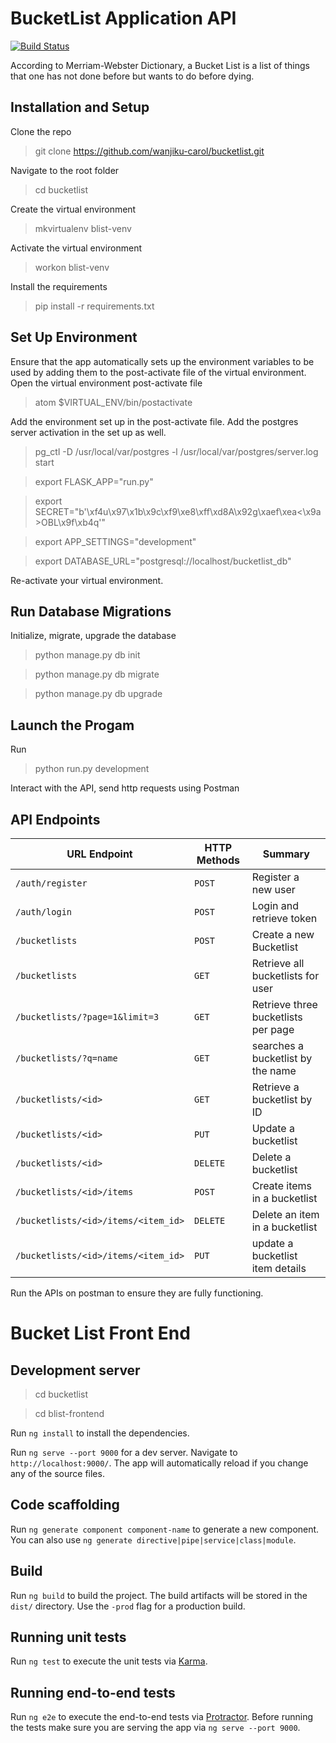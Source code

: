# BucketList Application API

[![Build Status](https://travis-ci.org/wanjiku-carol/bucketlist.svg?branch=master)](https://travis-ci.org/wanjiku-carol/bucketlist)

According to Merriam-Webster Dictionary, a Bucket List is a list of things that one has not done before but wants to do before dying.

## Installation and Setup

Clone the repo
>git clone https://github.com/wanjiku-carol/bucketlist.git

Navigate to the root folder

>cd bucketlist

Create the virtual environment

> mkvirtualenv blist-venv

Activate the virtual environment

>workon blist-venv

Install the requirements

>pip install -r requirements.txt

## Set Up Environment

Ensure that the app automatically sets up the environment variables to be used by adding them to the post-activate file of the virtual environment.
Open the virtual environment post-activate file

>atom $VIRTUAL_ENV/bin/postactivate

Add the environment set up in the post-activate file. Add the postgres server activation in the set up as well.

>pg_ctl -D /usr/local/var/postgres -l /usr/local/var/postgres/server.log start

>export FLASK_APP="run.py"

>export SECRET="b'\xf4u\x97\x1b\x9c\xf9\xe8\xff\xd8A\x92g\xaef\xea<\x9a>OBL\x9f\xb4q'"

>export APP_SETTINGS="development"

>export DATABASE_URL="postgresql://localhost/bucketlist_db"



 Re-activate your virtual environment.

 ## Run Database Migrations

Initialize, migrate, upgrade the database

>python manage.py db init

>python manage.py db migrate

>python manage.py db upgrade


## Launch the Progam

Run

>python run.py development

Interact with the API, send http requests using Postman

## API Endpoints
| URL Endpoint | HTTP Methods | Summary |
| -------- | ------------- | --------- |
| `/auth/register` | `POST`  | Register a new user|
|  `/auth/login` | `POST` | Login and retrieve token|
| `/bucketlists` | `POST` | Create a new Bucketlist |
| `/bucketlists` | `GET` | Retrieve all bucketlists for user |
| `/bucketlists/?page=1&limit=3` | `GET` | Retrieve three bucketlists per page |
 `/bucketlists/?q=name` | `GET` | searches a bucketlist by the name|
| `/bucketlists/<id>` | `GET` |  Retrieve a bucketlist by ID|
| `/bucketlists/<id>` | `PUT` | Update a bucketlist |
| `/bucketlists/<id>` | `DELETE` | Delete a bucketlist |
| `/bucketlists/<id>/items` | `POST` |  Create items in a bucketlist |
| `/bucketlists/<id>/items/<item_id>` | `DELETE`| Delete an item in a bucketlist|
| `/bucketlists/<id>/items/<item_id>` | `PUT`| update a bucketlist item details|

Run the APIs on postman to ensure they are fully functioning.

# Bucket List Front End

## Development server

>cd bucketlist

>cd blist-frontend

Run `ng install` to install the dependencies.

Run `ng serve --port 9000` for a dev server. Navigate to `http://localhost:9000/`. The app will automatically reload if you change any of the source files.

## Code scaffolding

Run `ng generate component component-name` to generate a new component. You can also use `ng generate directive|pipe|service|class|module`.

## Build

Run `ng build` to build the project. The build artifacts will be stored in the `dist/` directory. Use the `-prod` flag for a production build.

## Running unit tests

Run `ng test` to execute the unit tests via [Karma](https://karma-runner.github.io).

## Running end-to-end tests

Run `ng e2e` to execute the end-to-end tests via [Protractor](http://www.protractortest.org/).
Before running the tests make sure you are serving the app via `ng serve --port 9000`.
